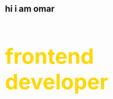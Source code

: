 <html>
    <head>
    </head>
    <body>
       <h1>hi i am omar </h1>
       <h1 style="font-size:70px; color:gold">frontend developer</h1>
    </body>
</html>
